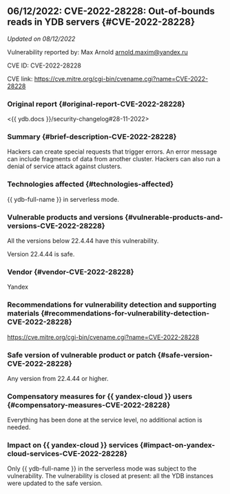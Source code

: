 ## 06/12/2022: CVE-2022-28228: Out-of-bounds reads in YDB servers {#CVE-2022-28228}

_Updated on 08/12/2022_

Vulnerability reported by: Max Arnold <arnold.maxim@yandex.ru>

CVE ID: CVE-2022-28228

CVE link: <https://cve.mitre.org/cgi-bin/cvename.cgi?name=CVE-2022-28228>

### Original report {#original-report-CVE-2022-28228}

<{{ ydb.docs }}/security-changelog#28-11-2022>

### Summary {#brief-description-CVE-2022-28228}

Hackers can create special requests that trigger errors. An error message can include fragments of data from another cluster. Hackers can also run a denial of service attack against clusters.

### Technologies affected {#technologies-affected}

{{ ydb-full-name }} in serverless mode.

### Vulnerable products and versions {#vulnerable-products-and-versions-CVE-2022-28228}

All the versions below 22.4.44 have this vulnerability.

Version 22.4.44 is safe.

### Vendor {#vendor-CVE-2022-28228}

Yandex

### Recommendations for vulnerability detection and supporting materials {#recommendations-for-vulnerability-detection-CVE-2022-28228}

<https://cve.mitre.org/cgi-bin/cvename.cgi?name=CVE-2022-28228>

### Safe version of vulnerable product or patch {#safe-version-CVE-2022-28228}

Any version from 22.4.44 or higher.

### Compensatory measures for {{ yandex-cloud }} users {#compensatory-measures-CVE-2022-28228}

Everything has been done at the service level, no additional action is needed.

### Impact on {{ yandex-cloud }} services {#impact-on-yandex-cloud-services-CVE-2022-28228}

Only {{ ydb-full-name }} in the serverless mode was subject to the vulnerability. The vulnerability is closed at present: all the YDB instances were updated to the safe version.
